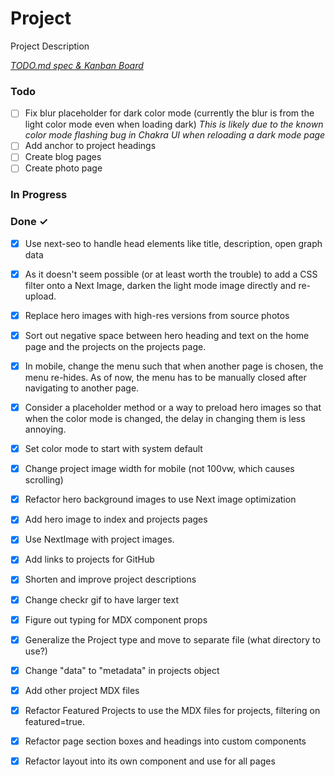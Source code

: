 # Project

Project Description

<em>[TODO.md spec & Kanban Board](https://bit.ly/3fCwKfM)</em>

### Todo

- [ ] Fix blur placeholder for dark color mode (currently the blur is from the light color mode even when loading dark) *This is likely due to the known color mode flashing bug in Chakra UI when reloading a dark mode page*  
- [ ] Add anchor to project headings  
- [ ] Create blog pages  
- [ ] Create photo page  

### In Progress


### Done ✓

- [x] Use next-seo to handle head elements like title, description, open graph data  
- [x] As it doesn't seem possible (or at least worth the trouble) to add a CSS filter onto a Next Image, darken the light mode image directly and re-upload.  
- [x] Replace hero images with high-res versions from source photos  
- [x] Sort out negative space between hero heading and text on the home page and the projects on the projects page.  
- [x] In mobile, change the menu such that when another page is chosen, the menu re-hides. As of now, the menu has to be manually closed after navigating to another page.  
- [x] Consider a placeholder method or a way to preload hero images so that when the color mode is changed, the delay in changing them is less annoying.  
- [x] Set color mode to start with system default  
- [x] Change project image width for mobile (not 100vw, which causes scrolling)  
- [x] Refactor hero background images to use Next image optimization  
- [x] Add hero image to index and projects pages  
- [x] Use NextImage with project images.  
- [x] Add links to projects for GitHub  
- [x] Shorten and improve project descriptions  
- [x] Change checkr gif to have larger text  
- [x] Figure out typing for MDX component props  
- [x] Generalize the Project type and move to separate file (what directory to use?)  
- [x] Change "data" to "metadata" in projects object  
- [x] Add other project MDX files  
- [x] Refactor Featured Projects to use the MDX files for projects, filtering on featured=true.  
- [x] Refactor page section boxes and headings into custom components  
- [x] Refactor layout into its own component and use for all pages  

